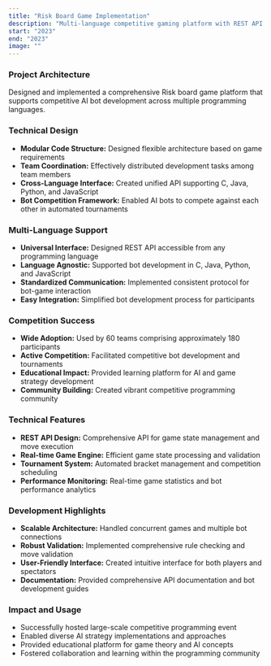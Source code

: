 ```yaml
---
title: "Risk Board Game Implementation"
description: "Multi-language competitive gaming platform with REST API and bot interface"
start: "2023"
end: "2023"
image: ""
---
```


### Project Architecture
Designed and implemented a comprehensive Risk board game platform that supports competitive AI bot development across multiple programming languages.

### Technical Design
- **Modular Code Structure:** Designed flexible architecture based on game requirements
- **Team Coordination:** Effectively distributed development tasks among team members
- **Cross-Language Interface:** Created unified API supporting C, Java, Python, and JavaScript
- **Bot Competition Framework:** Enabled AI bots to compete against each other in automated tournaments

### Multi-Language Support
- **Universal Interface:** Designed REST API accessible from any programming language
- **Language Agnostic:** Supported bot development in C, Java, Python, and JavaScript
- **Standardized Communication:** Implemented consistent protocol for bot-game interaction
- **Easy Integration:** Simplified bot development process for participants

### Competition Success
- **Wide Adoption:** Used by 60 teams comprising approximately 180 participants
- **Active Competition:** Facilitated competitive bot development and tournaments
- **Educational Impact:** Provided learning platform for AI and game strategy development
- **Community Building:** Created vibrant competitive programming community

### Technical Features
- **REST API Design:** Comprehensive API for game state management and move execution
- **Real-time Game Engine:** Efficient game state processing and validation
- **Tournament System:** Automated bracket management and competition scheduling
- **Performance Monitoring:** Real-time game statistics and bot performance analytics

### Development Highlights
- **Scalable Architecture:** Handled concurrent games and multiple bot connections
- **Robust Validation:** Implemented comprehensive rule checking and move validation
- **User-Friendly Interface:** Created intuitive interface for both players and spectators
- **Documentation:** Provided comprehensive API documentation and bot development guides

### Impact and Usage
- Successfully hosted large-scale competitive programming event
- Enabled diverse AI strategy implementations and approaches
- Provided educational platform for game theory and AI concepts
- Fostered collaboration and learning within the programming community

